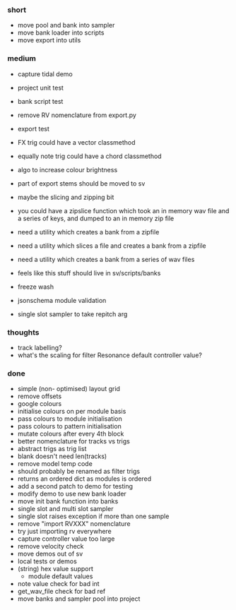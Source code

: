 ### short

- move pool and bank into sampler
- move bank loader into scripts
- move export into utils

### medium

- capture tidal demo

- project unit test
- bank script test
- remove RV nomenclature from export.py
- export test

- FX trig could have a vector classmethod
- equally note trig could have a chord classmethod 

- algo to increase colour brightness

- part of export stems should be moved to sv
- maybe the slicing and zipping bit 
- you could have a zipslice function which took an in memory wav file and a series of keys, and dumped to an in memory zip file

- need a utility which creates a bank from a zipfile
- need a utility which slices a file and creates a bank from a zipfile
- need a utility which creates a bank from a series of wav files 
- feels like this stuff should live in sv/scripts/banks 

- freeze wash
- jsonschema module validation
- single slot sampler to take repitch arg

### thoughts

- track labelling?
- what's the scaling for filter Resonance default controller value?

### done

- simple (non- optimised) layout grid
- remove offsets
- google colours
- initialise colours on per module basis
- pass colours to module initialisation
- pass colours to pattern initialisation
- mutate colours after every 4th block 
- better nomenclature for tracks vs trigs
- abstract trigs as trig list
- blank doesn't need len(tracks)
- remove model temp code
- should probably be renamed as filter trigs 
- returns an ordered dict as modules is ordered
- add a second patch to demo for testing 
- modify demo to use new bank loader
- move init bank function into banks
- single slot and multi slot sampler
- single slot raises exception if more than one sample
- remove "import RVXXX" nomenclature
- try just importing rv everywhere
- capture controller value too large
- remove velocity check
- move demos out of sv
- local tests or demos
- (string) hex value support 
  - module default values
- note value check for bad int
- get_wav_file check for bad ref
- move banks and sampler pool into project
